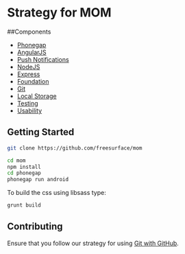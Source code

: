 Strategy for MOM
=======================

##Components
- [Phonegap](pages/phonegap.md)
- [AngularJS](pages/angular.md)
- [Push Notifications](pages/push_notifications.md)
- [NodeJS](pages/node.md)
- [Express](pages/express.md)
- [Foundation](pages/foundation.md)
- [Git](pages/git.md)
- [Local Storage](pages/local_storage.md)
- [Testing](pages/testing.md)
- [Usability](pages/usability.md)

## Getting Started
```bash
git clone https://github.com/freesurface/mom
```

```bash
cd mom
npm install
cd phonegap
phonegap run android
```

To build the css using libsass type:
```bash
grunt build
```


## Contributing

Ensure that you follow our strategy for using [Git with GitHub](pages/git.md).



